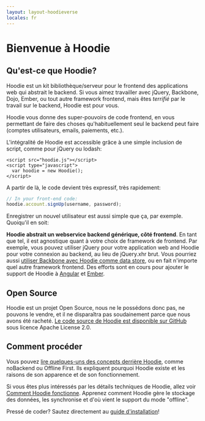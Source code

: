 ```yaml
---
layout: layout-hoodieverse
locales: fr
---
```


# Bienvenue à Hoodie

## Qu'est-ce que Hoodie?

Hoodie est un kit bibliothèque/serveur pour le frontend des applications web qui abstrait le backend. Si vous aimez travailler avec jQuery, Backbone, Dojo, Ember, ou tout autre framework frontend, mais êtes *terrifié* par le travail sur le backend, Hoodie est pour vous.

Hoodie vous donne des super-pouvoirs de code frontend, en vous permettant de faire des choses qu'habituellement seul le backend peut faire (comptes utilisateurs, emails, paiements, etc.).

L'intégralité de Hoodie est accessible grâce à une simple inclusion de script, comme pour jQuery ou lodash:

<pre><code class="language-markup">&lt;script src="hoodie.js"&gt;&lt;/script&gt;
&lt;script type="javascript"&gt;
  var hoodie = new Hoodie();
&lt;/script&gt;</code></pre>

A partir de là, le code devient très expressif, très rapidement:

```javascript
// In your front-end code:
hoodie.account.signUp(username, password);
```

Enregistrer un nouvel utilisateur est aussi simple que ça, par exemple. Quoiqu'il en soit:

**Hoodie abstrait un webservice backend générique, côté frontend**. En tant que tel, il est agnostique quant à votre choix de framework de frontend. Par exemple, vous pouvez utiliser jQuery pour votre application web and Hoodie pour votre connexion au backend, au lieu de jQuery.xhr brut. Vous pourriez aussi [utiliser Backbone avec Hoodie comme data store](https://github.com/hoodiehq/backbone-hoodie), ou en fait n'importe quel autre framework frontend. Des efforts sont en cours pour ajouter le support de Hoodie à [Angular](https://www.npmjs.com/package/hoodie-plugin-angularjs) et [Ember](https://github.com/gr2m/ember-hoodie-adapter).

## Open Source

Hoodie est un projet Open Source, nous ne le possédons donc pas, ne pouvons le vendre, et il ne disparaîtra pas soudainement parce que nous avons été racheté. <a href="http://github.com/hoodiehq" target="_blank">Le code source de Hoodie est disponible sur GitHub</a> sous licence Apache License 2.0.

## Comment procéder

Vous pouvez [lire quelques-uns des concepts derrière Hoodie](/fr/hoodieverse/hoodie-concepts.html), comme noBackend ou Offline First. Ils expliquent pourquoi Hoodie existe et les raisons de son apparence et de son fonctionnement.

Si vous êtes plus intéressés par les détails techniques de Hoodie, allez voir [Comment Hoodie fonctionne](/fr/hoodieverse/how-hoodie-works.html). Apprenez comment Hoodie gère le stockage des données, les synchronise et d'où vient le support du mode "offline".

Pressé de coder? Sautez directement au [guide d'installation](/fr/start/)!
